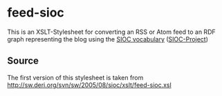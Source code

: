 # feed-sioc
This is an XSLT-Stylesheet for converting an RSS or Atom feed to an RDF graph representing the blog using the [SIOC vocabulary](http://rdfs.org/sioc/spec/) ([SIOC-Project](http://sioc-project.org/))

## Source
The first version of this stylesheet is taken from http://sw.deri.org/svn/sw/2005/08/sioc/xslt/feed-sioc.xsl
